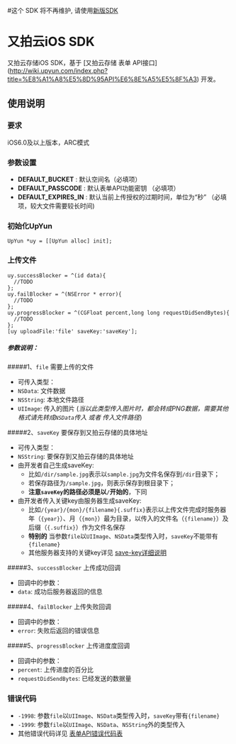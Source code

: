 #这个 SDK 将不再维护, 请使用[新版SDK](https://github.com/upyun/ios-sdk)
# 又拍云iOS SDK

又拍云存储iOS SDK，基于 [又拍云存储 表单 API接口] (http://wiki.upyun.com/index.php?title=%E8%A1%A8%E5%8D%95API%E6%8E%A5%E5%8F%A3) 开发。
## 使用说明
### 要求
iOS6.0及以上版本，ARC模式
### 参数设置
* **DEFAULT_BUCKET** : 默认空间名（必填项）
* **DEFAULT_PASSCODE** : 默认表单API功能密钥 （必填项）
* **DEFAULT_EXPIRES_IN** : 默认当前上传授权的过期时间，单位为“秒” （必填项，较大文件需要较长时间)

### 初始化UpYun
````
UpYun *uy = [[UpYun alloc] init];
````

### 上传文件
````
uy.successBlocker = ^(id data){
  //TODO
};
uy.failBlocker = ^(NSError * error){
  //TODO
};
uy.progressBlocker = ^(CGFloat percent,long long requestDidSendBytes){
  //TODO
};
[uy uploadFile:'file' saveKey:'saveKey'];
````
##### 参数说明：

#####1、`file` 需要上传的文件
* 可传入类型：
 * `NSData`:   文件数据
 * `NSString`: 本地文件路径
 * `UIImage`:  传入的图片 (*当以此类型传入图片时，都会转成PNG数据，需要其他格式请先转成`NSData`传入 或者 传入文件路径*)

#####2、`saveKey` 要保存到又拍云存储的具体地址
* 可传入类型：
 * `NSString`: 要保存到又拍云存储的具体地址
* 由开发者自己生成saveKey:
  * 比如`/dir/sample.jpg`表示以`sample.jpg`为文件名保存到`/dir`目录下；
  * 若保存路径为`/sample.jpg`，则表示保存到根目录下；
  * **注意`saveKey`的路径必须是以`/`开始的**，下同
* 由开发者传入关键key由服务器生成saveKey:
  * 比如`/{year}/{mon}/{filename}{.suffix}`表示以上传文件完成时服务器年（`{year}`）、月（`{mon}`）最为目录，以传入的文件名（`{filename}`）及后缀（`{.suffix}`）作为文件名保存
  * **特别的** 当参数`file`以`UIImage`、`NSData`类型传入时，`saveKey`不能带有`{filename}`
  * 其他服务器支持的关键key详见 [save-key详细说明](http://wiki.upyun.com/index.php?title=%E8%A1%A8%E5%8D%95API%E6%8E%A5%E5%8F%A3#.E6.B3.A81.EF.BC.9Asave-key.E8.AF.A6.E7.BB.86.E8.AF.B4.E6.98.8E) 

#####3、`successBlocker` 上传成功回调
* 回调中的参数：
 * `data`: 成功后服务器返回的信息

#####4、`failBlocker` 上传失败回调
* 回调中的参数：
 * `error`: 失败后返回的错误信息


#####5、`progressBlocker` 上传进度度回调
* 回调中的参数：
 * `percent`: 上传进度的百分比
 * `requestDidSendBytes`: 已经发送的数据量

### 错误代码
* `-1998`: 参数`file`以`UIImage`、`NSData`类型传入时，`saveKey`带有`{filename}`
* `-1999`: 参数`file`以`UIImage`、`NSData`、`NSString`外的类型传入
* 其他错误代码详见 [表单API错误代码表](http://wiki.upyun.com/index.php?title=%E8%A1%A8%E5%8D%95API%E6%8E%A5%E5%8F%A3#.E8.A1.A8.E5.8D.95API.E9.94.99.E8.AF.AF.E4.BB.A3.E7.A0.81.E8.A1.A8) 
